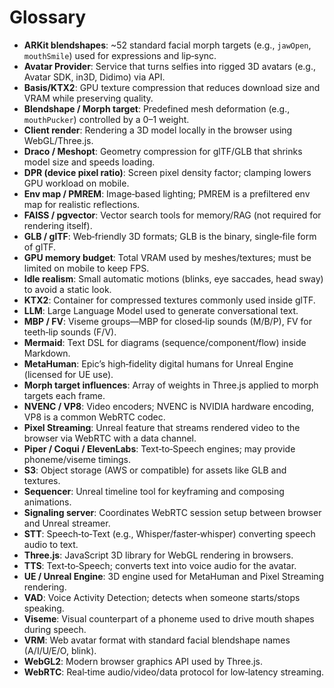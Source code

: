 # Glossary

- **ARKit blendshapes**: ~52 standard facial morph targets (e.g., `jawOpen`, `mouthSmile`) used for expressions and lip‑sync.
- **Avatar Provider**: Service that turns selfies into rigged 3D avatars (e.g., Avatar SDK, in3D, Didimo) via API.
- **Basis/KTX2**: GPU texture compression that reduces download size and VRAM while preserving quality.
- **Blendshape / Morph target**: Predefined mesh deformation (e.g., `mouthPucker`) controlled by a 0–1 weight.
- **Client render**: Rendering a 3D model locally in the browser using WebGL/Three.js.
- **Draco / Meshopt**: Geometry compression for glTF/GLB that shrinks model size and speeds loading.
- **DPR (device pixel ratio)**: Screen pixel density factor; clamping lowers GPU workload on mobile.
- **Env map / PMREM**: Image‑based lighting; PMREM is a prefiltered env map for realistic reflections.
- **FAISS / pgvector**: Vector search tools for memory/RAG (not required for rendering itself).
- **GLB / glTF**: Web‑friendly 3D formats; GLB is the binary, single‑file form of glTF.
- **GPU memory budget**: Total VRAM used by meshes/textures; must be limited on mobile to keep FPS.
- **Idle realism**: Small automatic motions (blinks, eye saccades, head sway) to avoid a static look.
- **KTX2**: Container for compressed textures commonly used inside glTF.
- **LLM**: Large Language Model used to generate conversational text.
- **MBP / FV**: Viseme groups—MBP for closed‑lip sounds (M/B/P), FV for teeth‑lip sounds (F/V).
- **Mermaid**: Text DSL for diagrams (sequence/component/flow) inside Markdown.
- **MetaHuman**: Epic’s high‑fidelity digital humans for Unreal Engine (licensed for UE use).
- **Morph target influences**: Array of weights in Three.js applied to morph targets each frame.
- **NVENC / VP8**: Video encoders; NVENC is NVIDIA hardware encoding, VP8 is a common WebRTC codec.
- **Pixel Streaming**: Unreal feature that streams rendered video to the browser via WebRTC with a data channel.
- **Piper / Coqui / ElevenLabs**: Text‑to‑Speech engines; may provide phoneme/viseme timings.
- **S3**: Object storage (AWS or compatible) for assets like GLB and textures.
- **Sequencer**: Unreal timeline tool for keyframing and composing animations.
- **Signaling server**: Coordinates WebRTC session setup between browser and Unreal streamer.
- **STT**: Speech‑to‑Text (e.g., Whisper/faster‑whisper) converting speech audio to text.
- **Three.js**: JavaScript 3D library for WebGL rendering in browsers.
- **TTS**: Text‑to‑Speech; converts text into voice audio for the avatar.
- **UE / Unreal Engine**: 3D engine used for MetaHuman and Pixel Streaming rendering.
- **VAD**: Voice Activity Detection; detects when someone starts/stops speaking.
- **Viseme**: Visual counterpart of a phoneme used to drive mouth shapes during speech.
- **VRM**: Web avatar format with standard facial blendshape names (A/I/U/E/O, blink).
- **WebGL2**: Modern browser graphics API used by Three.js.
- **WebRTC**: Real‑time audio/video/data protocol for low‑latency streaming.
